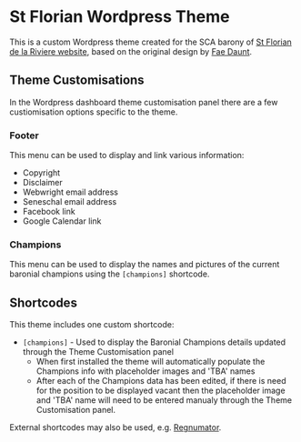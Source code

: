 # St Florian Wordpress Theme
This is a custom Wordpress theme created for the SCA barony of [St Florian de la Riviere website](https://stflorian.lochac.sca.org/), based on the original design by [Fae Daunt](https://github.com/calliePepper).

## Theme Customisations
In the Wordpress dashboard theme customisation panel there are a few custiomisation options specific to the theme.

### Footer
This menu can be used to display and link various information:
- Copyright
- Disclaimer
- Webwright email address
- Seneschal email address
- Facebook link
- Google Calendar link

### Champions
This menu can be used to display the names and pictures of the current baronial champions using the `[champions]` shortcode.

## Shortcodes
This theme includes one custom shortcode:
- `[champions]` - Used to display the Baronial Champions details updated through the Theme Customisation panel
	- When first installed the theme will automatically populate the Champions info with placeholder images and 'TBA' names
	- After each of the Champions data has been edited, if there is need for the position to be displayed vacant then the placeholder image and 'TBA' name will need to be entered manualy through the Theme Customisation panel.

External shortcodes may also be used, e.g. [Regnumator](https://webwright.lochac.sca.org/regnumator/).
